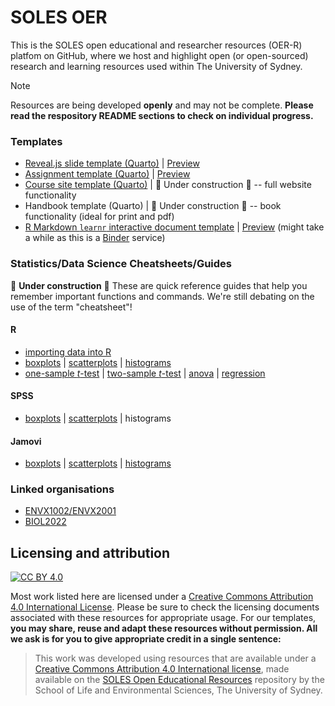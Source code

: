 # SOLES OER
This is the SOLES open educational and researcher resources (OER-R) platfom on GitHub, where we host and highlight open (or open-sourced) research and learning resources used within The University of Sydney.

> [!Note]
> Resources are being developed **openly** and may not be complete. **Please read the respository README sections to check on individual progress.**

### Templates

- [Reveal.js slide template (Quarto)](https://github.com/usyd-soles-edu/soles-revealjs) | [Preview](https://usyd-soles-edu.github.io/soles-revealjs/#/title-slide)
- [Assignment template (Quarto)](https://github.com/usyd-soles-edu/soles-assignment-quarto) | [Preview](https://usyd-soles-edu.github.io/soles-assignment/)
- [Course site template (Quarto)](https://github.com/usyd-soles-edu/soles-handbook-quarto) | 🚧 Under construction 🚧 -- full website functionality
- Handbook template (Quarto) | 🚧 Under construction 🚧 -- book functionality (ideal for print and pdf)
- [R Markdown `learnr` interactive document template](https://github.com/usyd-soles-edu/soles-learnr) | [Preview](https://mybinder.org/v2/gh/usyd-soles-edu/soles-learnr/main?urlpath=shiny/tutorial/learnr.Rmd) (might take a while as this is a [Binder](https://mybinder.readthedocs.io/en/latest/howto/speed.html) service)

### Statistics/Data Science Cheatsheets/Guides
🚧 **Under construction** 🚧
These are quick reference guides that help you remember important functions and commands. We're still debating on the use of the term "cheatsheet"!

#### R

- [importing data into R](https://usyd-soles-edu.github.io/cheatsheet-r-data-import/)
- [boxplots](https://usyd-soles-edu.github.io/cheatsheet-R-boxplot/) | [scatterplots](https://usyd-soles-edu.github.io/cheatsheet-r-scatterplot/) | [histograms](https://usyd-soles-edu.github.io/cheatsheet-r-histogram/)
- [one-sample *t*-test](https://usyd-soles-edu.github.io/cheatsheet-r-ttest/) | [two-sample *t*-test](https://usyd-soles-edu.github.io/cheatsheet-r-two-sample-ttest/) | [anova](https://usyd-soles-edu.github.io/cheatsheet-r-anova/) | [regression](https://usyd-soles-edu.github.io/cheatsheet-r-regression/)

#### SPSS

- [boxplots](https://envx-resources.github.io/cheatsheet-spss-boxplot/) | [scatterplots](https://usyd-soles-edu.github.io/cheatsheet-spss-scatterplot/) | histograms

#### Jamovi

- [boxplots](https://usyd-soles-edu.github.io/cheatsheet-jamovi-boxplot/) | [scatterplots](https://usyd-soles-edu.github.io/cheatsheet-jamovi-scatterplot/) | [histograms](https://usyd-soles-edu.github.io/cheatsheet-jamovi-histogram/)

### Linked organisations
- [ENVX1002/ENVX2001](https://github.com/ENVX-resources)
- [BIOL2022](https://github.com/BIOL2022)



## Licensing and attribution

[![CC BY 4.0][cc-by-image]][cc-by]

Most work listed here are licensed under a [Creative Commons Attribution 4.0 International License][cc-by]. Please be sure to check the licensing documents associated with these resources for appropriate usage. For our templates, **you may share, reuse and adapt these resources without permission. All we ask is for you to give appropriate credit in a single sentence:**

> This work was developed using resources that are available under a [Creative Commons Attribution 4.0 International license][cc-by], made available on the [SOLES Open Educational Resources](https://github.com/usyd-soles-edu) repository by the School of Life and Environmental Sciences, The University of Sydney.


[cc-by]: http://creativecommons.org/licenses/by/4.0/
[cc-by-image]: https://i.creativecommons.org/l/by/4.0/88x31.png
